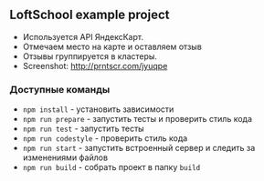 ## LoftSchool example project

- Используется API ЯндексКарт. 
- Отмечаем место на карте и оставляем отзыв 
- Отзывы группируется в кластеры. 
- Screenshot: http://prntscr.com/jyuqpe
### Доступные команды

* `npm install` - установить зависимости
* `npm run prepare` - запустить тесты и проверить стиль кода
* `npm run test` - запустить тесты
* `npm run codestyle` - проверить стиль кода
* `npm run start` - запустить встроенный сервер и следить за изменениями файлов
* `npm run build` - собрать проект в папку `build`

